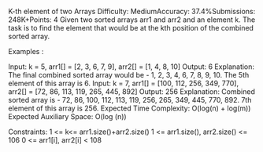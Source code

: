 K-th element of two Arrays
Difficulty: MediumAccuracy: 37.4%Submissions: 248K+Points: 4
Given two sorted arrays arr1 and arr2 and an element k. The task is to find the element that would be at the kth position of the combined sorted array.

Examples :

Input: k = 5, arr1[] = [2, 3, 6, 7, 9], arr2[] = [1, 4, 8, 10]
Output: 6
Explanation: The final combined sorted array would be - 1, 2, 3, 4, 6, 7, 8, 9, 10. The 5th element of this array is 6.
Input: k = 7, arr1[] = [100, 112, 256, 349, 770], arr2[] = [72, 86, 113, 119, 265, 445, 892]
Output: 256
Explanation: Combined sorted array is - 72, 86, 100, 112, 113, 119, 256, 265, 349, 445, 770, 892. 7th element of this array is 256.
Expected Time Complexity: O(log(n) + log(m))
Expected Auxiliary Space: O(log (n))

Constraints:
1 <= k<= arr1.size()+arr2.size()
1 <= arr1.size(), arr2.size() <= 106
0 <= arr1[i], arr2[i] < 108